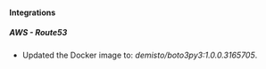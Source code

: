 
#### Integrations

##### AWS - Route53

- Updated the Docker image to: *demisto/boto3py3:1.0.0.3165705*.

